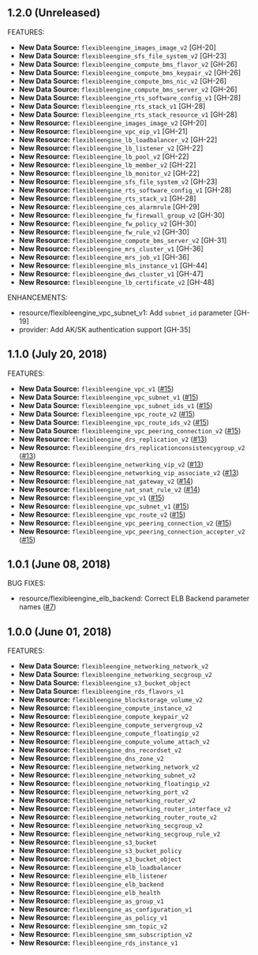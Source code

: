 ## 1.2.0 (Unreleased)

FEATURES:

* **New Data Source:** `flexibleengine_images_image_v2` [GH-20]
* **New Data Source:** `flexibleengine_sfs_file_system_v2` [GH-23]
* **New Data Source:** `flexibleengine_compute_bms_flavor_v2` [GH-26]
* **New Data Source:** `flexibleengine_compute_bms_keypair_v2` [GH-26]
* **New Data Source:** `flexibleengine_compute_bms_nic_v2` [GH-26]
* **New Data Source:** `flexibleengine_compute_bms_server_v2` [GH-26]
* **New Data Source:** `flexibleengine_rts_software_config_v1` [GH-28]
* **New Data Source:** `flexibleengine_rts_stack_v1` [GH-28]
* **New Data Source:** `flexibleengine_rts_stack_resource_v1` [GH-28]
* **New Resource:** `flexibleengine_images_image_v2` [GH-20]
* **New Resource:** `flexibleengine_vpc_eip_v1` [GH-21]
* **New Resource:** `flexibleengine_lb_loadbalancer_v2` [GH-22]
* **New Resource:** `flexibleengine_lb_listener_v2` [GH-22]
* **New Resource:** `flexibleengine_lb_pool_v2` [GH-22]
* **New Resource:** `flexibleengine_lb_member_v2` [GH-22]
* **New Resource:** `flexibleengine_lb_monitor_v2` [GH-22]
* **New Resource:** `flexibleengine_sfs_file_system_v2` [GH-23]
* **New Resource:** `flexibleengine_rts_software_config_v1` [GH-28]
* **New Resource:** `flexibleengine_rts_stack_v1` [GH-28]
* **New Resource:** `flexibleengine_ces_alarmrule` [GH-29]
* **New Resource:** `flexibleengine_fw_firewall_group_v2` [GH-30]
* **New Resource:** `flexibleengine_fw_policy_v2` [GH-30]
* **New Resource:** `flexibleengine_fw_rule_v2` [GH-30]
* **New Resource:** `flexibleengine_compute_bms_server_v2` [GH-31]
* **New Resource:** `flexibleengine_mrs_cluster_v1` [GH-36]
* **New Resource:** `flexibleengine_mrs_job_v1` [GH-36]
* **New Resource:** `flexibleengine_mls_instance_v1` [GH-44]
* **New Resource:** `flexibleengine_dws_cluster_v1` [GH-47]
* **New Resource:** `flexibleengine_lb_certificate_v2` [GH-48]

ENHANCEMENTS:

* resource/flexibleengine_vpc_subnet_v1: Add `subnet_id` parameter [GH-19]
* provider: Add AK/SK authentication support [GH-35]

## 1.1.0 (July 20, 2018)

FEATURES:

* **New Data Source:** `flexibleengine_vpc_v1` ([#15](https://github.com/terraform-providers/terraform-provider-flexibleengine/issues/15))
* **New Data Source:** `flexibleengine_vpc_subnet_v1` ([#15](https://github.com/terraform-providers/terraform-provider-flexibleengine/issues/15))
* **New Data Source:** `flexibleengine_vpc_subnet_ids_v1` ([#15](https://github.com/terraform-providers/terraform-provider-flexibleengine/issues/15))
* **New Data Source:** `flexibleengine_vpc_route_v2` ([#15](https://github.com/terraform-providers/terraform-provider-flexibleengine/issues/15))
* **New Data Source:** `flexibleengine_vpc_route_ids_v2` ([#15](https://github.com/terraform-providers/terraform-provider-flexibleengine/issues/15))
* **New Data Source:** `flexibleengine_vpc_peering_connection_v2` ([#15](https://github.com/terraform-providers/terraform-provider-flexibleengine/issues/15))
* **New Resource:** `flexibleengine_drs_replication_v2` ([#13](https://github.com/terraform-providers/terraform-provider-flexibleengine/issues/13))
* **New Resource:** `flexibleengine_drs_replicationconsistencygroup_v2` ([#13](https://github.com/terraform-providers/terraform-provider-flexibleengine/issues/13))
* **New Resource:** `flexibleengine_networking_vip_v2` ([#13](https://github.com/terraform-providers/terraform-provider-flexibleengine/issues/13))
* **New Resource:** `flexibleengine_networking_vip_associate_v2` ([#13](https://github.com/terraform-providers/terraform-provider-flexibleengine/issues/13))
* **New Resource:** `flexibleengine_nat_gateway_v2` ([#14](https://github.com/terraform-providers/terraform-provider-flexibleengine/issues/14))
* **New Resource:** `flexibleengine_nat_snat_rule_v2` ([#14](https://github.com/terraform-providers/terraform-provider-flexibleengine/issues/14))
* **New Resource:** `flexibleengine_vpc_v1` ([#15](https://github.com/terraform-providers/terraform-provider-flexibleengine/issues/15))
* **New Resource:** `flexibleengine_vpc_subnet_v1` ([#15](https://github.com/terraform-providers/terraform-provider-flexibleengine/issues/15))
* **New Resource:** `flexibleengine_vpc_route_v2` ([#15](https://github.com/terraform-providers/terraform-provider-flexibleengine/issues/15))
* **New Resource:** `flexibleengine_vpc_peering_connection_v2` ([#15](https://github.com/terraform-providers/terraform-provider-flexibleengine/issues/15))
* **New Resource:** `flexibleengine_vpc_peering_connection_accepter_v2` ([#15](https://github.com/terraform-providers/terraform-provider-flexibleengine/issues/15))

## 1.0.1 (June 08, 2018)

BUG FIXES:

* resource/flexibleengine_elb_backend: Correct ELB Backend parameter names ([#7](https://github.com/terraform-providers/terraform-provider-flexibleengine/issues/7))

## 1.0.0 (June 01, 2018)

FEATURES:

* **New Data Source:** `flexibleengine_networking_network_v2`
* **New Data Source:** `flexibleengine_networking_secgroup_v2`
* **New Data Source:** `flexibleengine_s3_bucket_object`
* **New Data Source:** `flexibleengine_rds_flavors_v1`
* **New Resource:** `flexibleengine_blockstorage_volume_v2`
* **New Resource:** `flexibleengine_compute_instance_v2`
* **New Resource:** `flexibleengine_compute_keypair_v2`
* **New Resource:** `flexibleengine_compute_servergroup_v2`
* **New Resource:** `flexibleengine_compute_floatingip_v2`
* **New Resource:** `flexibleengine_compute_volume_attach_v2`
* **New Resource:** `flexibleengine_dns_recordset_v2`
* **New Resource:** `flexibleengine_dns_zone_v2`
* **New Resource:** `flexibleengine_networking_network_v2`
* **New Resource:** `flexibleengine_networking_subnet_v2`
* **New Resource:** `flexibleengine_networking_floatingip_v2`
* **New Resource:** `flexibleengine_networking_port_v2`
* **New Resource:** `flexibleengine_networking_router_v2`
* **New Resource:** `flexibleengine_networking_router_interface_v2`
* **New Resource:** `flexibleengine_networking_router_route_v2`
* **New Resource:** `flexibleengine_networking_secgroup_v2`
* **New Resource:** `flexibleengine_networking_secgroup_rule_v2`
* **New Resource:** `flexibleengine_s3_bucket`
* **New Resource:** `flexibleengine_s3_bucket_policy`
* **New Resource:** `flexibleengine_s3_bucket_object`
* **New Resource:** `flexibleengine_elb_loadbalancer`
* **New Resource:** `flexibleengine_elb_listener`
* **New Resource:** `flexibleengine_elb_backend`
* **New Resource:** `flexibleengine_elb_health`
* **New Resource:** `flexibleengine_as_group_v1`
* **New Resource:** `flexibleengine_as_configuration_v1`
* **New Resource:** `flexibleengine_as_policy_v1`
* **New Resource:** `flexibleengine_smn_topic_v2`
* **New Resource:** `flexibleengine_smn_subscription_v2`
* **New Resource:** `flexibleengine_rds_instance_v1`
